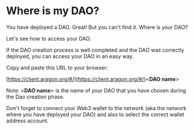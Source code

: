 # Where is my DAO?

You have deployed a DAO. Great! But you can't find it. Where is your DAO?&#x20;

Let's see how to access your DAO.

If the DAO creation process is well completed and the DAO was correctly deployed, you can access your DAO in an easy way.&#x20;

Copy and paste this URL to your browser:

[https://client.aragon.org/#/](https://client.aragon.org/#/)<**DAO name**>

Note: <**DAO name**> is the name of your DAO that you have chosen during the Dao creation phase.

Don't forget to connect your Web3 wallet to the network (aka the network where you have deployed your DAO) and also to select the correct wallet address account.
